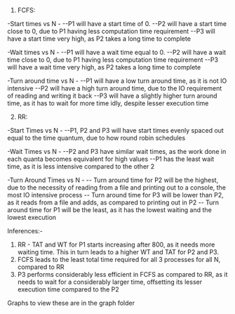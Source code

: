 1. FCFS:

-Start times vs N - 
--P1 will have a start time of 0. 
--P2 will have a start time close to 0, due to P1 having less computation time requirement
--P3 will have a start time very high, as P2 takes a long time to complete

-Wait times vs N -
--P1 will have a wait time equal to 0. 
--P2 will have a wait time close to 0, due to P1 having less computation time requirement
--P3 will have a wait time very high, as P2 takes a long time to complete

-Turn around time vs N -
--P1 will have a low turn around time, as it is not IO intensive
--P2 will have a high turn around time, due to the IO requirement of reading and writing it back
--P3 will have a slightly higher turn around time, as it has to wait for more time idly, despite lesser execution time

2. RR:

-Start Times vs N -
--P1, P2 and P3 will have start times evenly spaced out equal to the time quantum, due to how round robin schedules

-Wait Times vs N - 
--P2 and P3 have similar wait times, as the work done in each quanta becomes equivalent for high values
--P1 has the least wait time, as it is less intensive compared to the other 2


-Turn Around Times vs N - 
-- Turn around time for P2 will be the highest, due to the necessity of reading from a file and printing out to a console, the most IO intensive process
-- Turn around time for P3 will be lower than P2, as it reads from a file and adds, as compared to printing out in P2
-- Turn around time for P1 will be the least, as it has the lowest waiting and the lowest execution

Inferences:-
1. RR - TAT and WT for P1 starts increasing after 800, as it needs more waiting time. This in turn leads to a higher WT and TAT for P2 and P3.
2. FCFS leads to the least total time required for all 3 processes for all N, compared to RR
3. P3 performs considerably less efficient in FCFS as compared to RR, as it needs to wait for a considerably larger time, offsetting its lesser execution time compared to the P2

Graphs to view these are in the graph folder